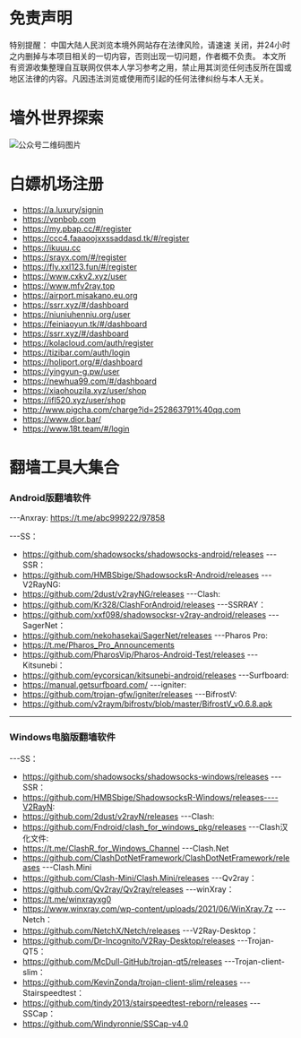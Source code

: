 # 免责声明

特别提醒：
中国大陆人民浏览本境外网站存在法律风险，请速速 关闭，并24小时之内删掉与本项目相关的一切内容，否则出现一切问题，作者概不负责。
本文所有资源收集整理自互联网仅供本人学习参考之用，禁止用其浏览任何违反所在国或地区法律的内容。凡因违法浏览或使用而引起的任何法律纠纷与本人无关。

# 墙外世界探索
![公众号二维码图片](https://user-images.githubusercontent.com/87920233/132252759-aa26b976-76ef-4780-8fda-f169b161f3e3.png)

# 白嫖机场注册

- https://a.luxury/signin
- https://vpnbob.com
- https://my.pbap.cc/#/register
- https://ccc4.faaaoojxxssaddasd.tk/#/register
- https://ikuuu.cc
- https://srayx.com/#/register
- https://fly.xxl123.fun/#/register
- https://www.cxkv2.xyz/user
- https://www.mfv2ray.top
- https://airport.misakano.eu.org
- https://ssrr.xyz/#/dashboard
- https://niuniuhenniu.org/user
- https://feiniaoyun.tk/#/dashboard
- https://ssrr.xyz/#/dashboard
- https://kolacloud.com/auth/register
- https://tizibar.com/auth/login
- https://holiport.org/#/dashboard
- https://yingyun-g.pw/user
- https://newhua99.com/#/dashboard
- https://xiaohouzila.xyz/user/shop
- https://ifl520.xyz/user/shop
- http://www.pigcha.com/charge?id=252863791%40qq.com
- https://www.dior.bar/
- https://www.18t.team/#/login


# 翻墙工具大集合

### Android版翻墙软件

---Anxray:
https://t.me/abc999222/97858

---SS：
- https://github.com/shadowsocks/shadowsocks-android/releases
---SSR：
- https://github.com/HMBSbige/ShadowsocksR-Android/releases
---V2RayNG:
- https://github.com/2dust/v2rayNG/releases
---Clash:
- https://github.com/Kr328/ClashForAndroid/releases
---SSRRAY：
- https://github.com/xxf098/shadowsocksr-v2ray-android/releases
---SagerNet：
- https://github.com/nekohasekai/SagerNet/releases
---Pharos Pro:
- https://t.me/Pharos_Pro_Announcements
- https://github.com/PharosVip/Pharos-Android-Test/releases
---Kitsunebi：
- https://github.com/eycorsican/kitsunebi-android/releases
---Surfboard:
- https://manual.getsurfboard.com/
---igniter:
- https://github.com/trojan-gfw/igniter/releases
---BifrostV:
- https://github.com/v2raym/bifrostv/blob/master/BifrostV_v0.6.8.apk

***

### Windows电脑版翻墙软件

---SS：
- https://github.com/shadowsocks/shadowsocks-windows/releases
---SSR：
- https://github.com/HMBSbige/ShadowsocksR-Windows/releases----V2RayN:
- https://github.com/2dust/v2rayN/releases
---Clash:
- https://github.com/Fndroid/clash_for_windows_pkg/releases
---Clash汉化文件:
- https://t.me/ClashR_for_Windows_Channel
---Clash.Net
- https://github.com/ClashDotNetFramework/ClashDotNetFramework/releases
---Clash.Mini
- https://github.com/Clash-Mini/Clash.Mini/releases
---Qv2ray：
- https://github.com/Qv2ray/Qv2ray/releases
---winXray：
- https://t.me/winxrayxg0
- https://www.winxray.com/wp-content/uploads/2021/06/WinXray.7z
---Netch：
- https://github.com/NetchX/Netch/releases
---V2Ray-Desktop：
- https://github.com/Dr-Incognito/V2Ray-Desktop/releases
---Trojan-QT5：
- https://github.com/McDull-GitHub/trojan-qt5/releases
---Trojan-client-slim：
- https://github.com/KevinZonda/trojan-client-slim/releases
---Stairspeedtest：
- https://github.com/tindy2013/stairspeedtest-reborn/releases
---SSCap：
- https://github.com/Windyronnie/SSCap-v4.0

